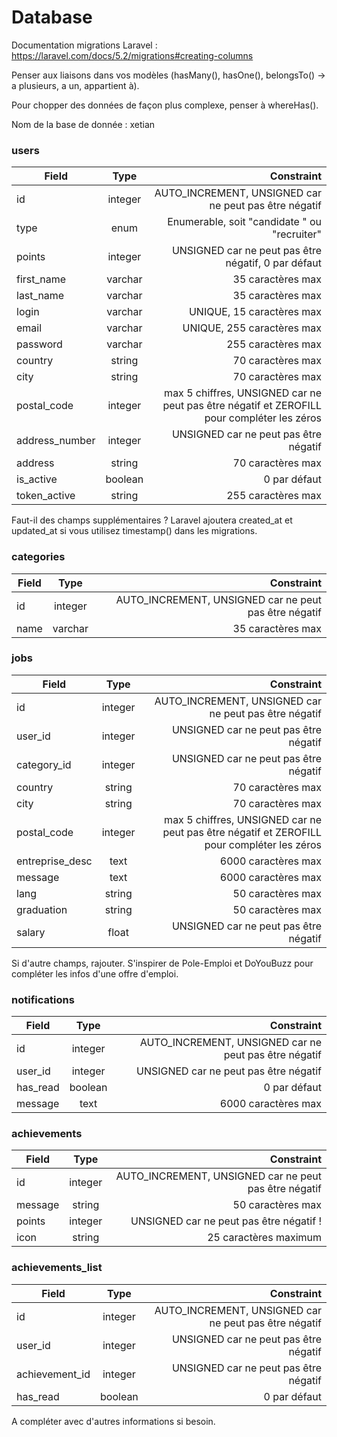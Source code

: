# Database

Documentation migrations Laravel : https://laravel.com/docs/5.2/migrations#creating-columns

Penser aux liaisons dans vos modèles (hasMany(), hasOne(), belongsTo() -> a plusieurs, a un, appartient à).

Pour chopper des données de façon plus complexe, penser à whereHas().

Nom de la base de donnée : xetian

### users

| Field          | Type          | Constraint  |
| ---------------|:-------------:| -----:|
| id             | integer       | AUTO_INCREMENT, UNSIGNED car ne peut pas être négatif |
| type           | enum          | Enumerable, soit "candidate " ou "recruiter" |
| points         | integer       | UNSIGNED car ne peut pas être négatif, 0 par défaut
| first_name     | varchar       | 35 caractères max |
| last_name      | varchar       | 35 caractères max |
| login          | varchar       | UNIQUE, 15 caractères max |
| email          | varchar       | UNIQUE, 255 caractères max |
| password       | varchar       | 255 caractères max |
| country        | string        | 70 caractères max |
| city           | string        | 70 caractères max |
| postal_code    | integer       | max 5 chiffres, UNSIGNED car ne peut pas être négatif et ZEROFILL pour compléter les zéros |
| address_number | integer       | UNSIGNED car ne peut pas être négatif |
| address        | string        | 70 caractères max
| is_active      | boolean       | 0 par défaut
| token_active   | string        | 255 caractères max

Faut-il des champs supplémentaires ? Laravel ajoutera created_at et updated_at si vous utilisez timestamp() dans les migrations.

### categories

| Field          | Type          | Constraint  |
| ---------------|:-------------:| -----:|
| id             | integer       | AUTO_INCREMENT, UNSIGNED car ne peut pas être négatif |
| name           | varchar       | 35 caractères max |

### jobs

| Field           | Type          | Constraint  |
| ----------------|:-------------:| -----:|
| id              | integer       | AUTO_INCREMENT, UNSIGNED car ne peut pas être négatif |
| user_id         | integer       | UNSIGNED car ne peut pas être négatif |
| category_id     | integer       | UNSIGNED car ne peut pas être négatif |
| country         | string        | 70 caractères max |
| city            | string        | 70 caractères max |
| postal_code     | integer       | max 5 chiffres, UNSIGNED car ne peut pas être négatif et ZEROFILL pour compléter les zéros |
| entreprise_desc | text          | 6000 caractères max |
| message         | text          | 6000 caractères max |
| lang            | string        | 50 caractères max
| graduation      | string        | 50 caractères max
| salary          | float         | UNSIGNED car ne peut pas être négatif 

Si d'autre champs, rajouter. S'inspirer de Pole-Emploi et DoYouBuzz pour compléter les infos d'une offre d'emploi.

### notifications

| Field          | Type          | Constraint  |
| ---------------|:-------------:| -----:|
| id             | integer       | AUTO_INCREMENT, UNSIGNED car ne peut pas être négatif |
| user_id        | integer       | UNSIGNED car ne peut pas être négatif |
| has_read       | boolean       | 0 par défaut |
| message        | text          | 6000 caractères max |

### achievements

| Field          | Type          | Constraint  |
| ---------------|:-------------:| -----:|
| id             | integer       | AUTO_INCREMENT, UNSIGNED car ne peut pas être négatif |
| message        | string        | 50 caractères max |
| points         | integer       | UNSIGNED car ne peut pas être négatif !
| icon           | string        | 25 caractères maximum

### achievements_list

| Field          | Type          | Constraint  |
| ---------------|:-------------:| -----:|
| id             | integer       | AUTO_INCREMENT, UNSIGNED car ne peut pas être négatif |
| user_id        | integer       | UNSIGNED car ne peut pas être négatif |
| achievement_id | integer       | UNSIGNED car ne peut pas être négatif |
| has_read       | boolean       | 0 par défaut |

A compléter avec d'autres informations si besoin.

